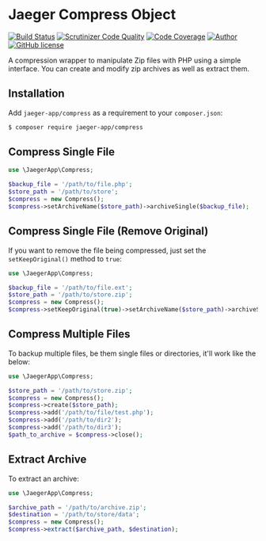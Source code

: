 # Jaeger Compress Object

[![Build Status](https://travis-ci.org/jaeger-app/compress.svg?branch=master)](https://travis-ci.org/jaeger-app/compress)
[![Scrutinizer Code Quality](https://scrutinizer-ci.com/g/jaeger-app/compress/badges/quality-score.png?b=master)](https://scrutinizer-ci.com/g/jaeger-app/compress/?branch=master)
[![Code Coverage](https://scrutinizer-ci.com/g/jaeger-app/compress/badges/coverage.png?b=master)](https://scrutinizer-ci.com/g/jaeger-app/compress/?branch=master)
[![Author](http://img.shields.io/badge/author-@mithra62-blue.svg?style=flat-square)](https://twitter.com/mithra62)
[![GitHub license](https://img.shields.io/badge/license-MIT-blue.svg)](https://raw.githubusercontent.com/jaeger-app/bootstrap/master/LICENSE)

A compression wrapper to manipulate Zip files with PHP using a simple interface. You can create and modify zip archives as well as extract them.

## Installation
Add `jaeger-app/compress` as a requirement to your `composer.json`:

```bash
$ composer require jaeger-app/compress
```

## Compress Single File

```php
use \JaegerApp\Compress;

$backup_file = '/path/to/file.php';
$store_path = '/path/to/store';
$compress = new Compress();
$compress->setArchiveName($store_path)->archiveSingle($backup_file);

```

## Compress Single File (Remove Original)

If you want to remove the file being compressed, just set the `setKeepOriginal()` method to `true`:

```php
use \JaegerApp\Compress;

$backup_file = '/path/to/file.ext';
$store_path = '/path/to/store.zip';
$compress = new Compress();
$compress->setKeepOriginal(true)->setArchiveName($store_path)->archiveSingle($backup_file);

```

## Compress Multiple Files

To backup multiple files, be them single files or directories, it'll work like the below:

```php
use \JaegerApp\Compress;

$store_path = '/path/to/store.zip';
$compress = new Compress();
$compress->create($store_path);
$compress->add('/path/to/file/test.php');
$compress->add('/path/to/dir2');
$compress->add('/path/to/dir3');
$path_to_archive = $compress->close();
```

## Extract Archive

To extract an archive:

```php
use \JaegerApp\Compress;

$archive_path = '/path/to/archive.zip';
$destination = '/path/to/store/data';
$compress = new Compress();
$compress->extract($archive_path, $destination);
```